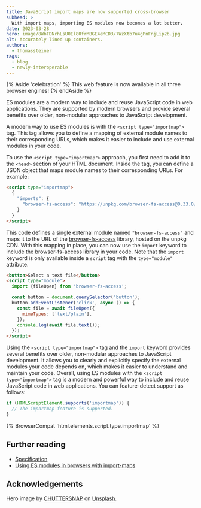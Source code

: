 ```yaml
---
title: JavaScript import maps are now supported cross-browser
subhead: >
  With import maps, importing ES modules now becomes a lot better.
date: 2023-03-28
hero: image/8WbTDNrhLsU0El80frMBGE4eMCD3/7WzXtb7u4gPnFnjLip2b.jpg
alt: Accurately lined up containers.
authors:
  - thomassteiner
tags:
  - blog
  - newly-interoperable
---
```


{% Aside 'celebration' %} This web feature is now available in all three browser engines!
{% endAside %}

ES modules are a modern way to include and reuse JavaScript code in web applications. They are
supported by modern browsers and provide several benefits over older, non-modular approaches to
JavaScript development.

A modern way to use ES modules is with the `<script type="importmap">` tag. This tag allows you to
define a mapping of external module names to their corresponding URLs, which makes it easier to
include and use external modules in your code.

To use the `<script type="importmap">` approach, you first need to add it to the `<head>` section of
your HTML document. Inside the tag, you can define a JSON object that maps module names to their
corresponding URLs. For example:

```html
<script type="importmap">
  {
    "imports": {
      "browser-fs-access": "https://unpkg.com/browser-fs-access@0.33.0/dist/index.modern.js"
    }
  }
</script>
```

This code defines a single external module named `"browser-fs-access"` and maps it to the URL of the
[browser-fs-access](https://github.com/GoogleChromeLabs/browser-fs-access) library, hosted on the unpkg CDN. With this mapping in place, you can now use the `import`
keyword to include the browser-fs-access library in your code. Note that the `import` keyword is
only available inside a `script` tag with the `type="module"` attribute.

```html
<button>Select a text file</button>
<script type="module">
  import {fileOpen} from 'browser-fs-access';

  const button = document.querySelector('button');
  button.addEventListener('click', async () => {
    const file = await fileOpen({
      mimeTypes: ['text/plain'],
    });
    console.log(await file.text());
  });
</script>
```

Using the `<script type="importmap">` tag and the `import` keyword provides several benefits over
older, non-modular approaches to JavaScript development. It allows you to clearly and explicitly
specify the external modules your code depends on, which makes it easier to understand and maintain
your code. Overall, using ES modules with the `<script type="importmap">` tag is a modern and
powerful way to include and reuse JavaScript code in web applications. You can feature-detect
support as follows:

```js
if (HTMLScriptElement.supports('importmap')) {
  // The importmap feature is supported.
}
```

{% BrowserCompat 'html.elements.script.type.importmap' %}

## Further reading

- [Specification](https://wicg.github.io/import-maps/)
- [Using ES modules in browsers with import-maps](https://blog.logrocket.com/es-modules-in-browsers-with-import-maps/)

## Acknowledgements

Hero image by [CHUTTERSNAP](https://unsplash.com/@chuttersnap) on
[Unsplash](https://unsplash.com/photos/fN603qcEA7g).
